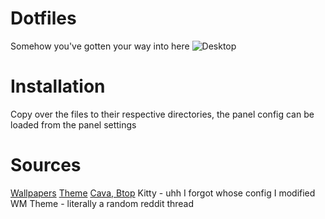 # Dotfiles

Somehow you've gotten your way into here
![Desktop](https://cdn.discordapp.com/attachments/635625917623828520/954660261980160000/unknown.png)

# Installation

Copy over the files to their respective directories, the panel config can be loaded from the panel settings

# Sources

[Wallpapers](https://github.com/rototrash)
[Theme](https://github.com/vinceliuice/Matcha-gtk-theme)
[Cava, Btop](https://github.com/rototrash/dotfiles)
Kitty - uhh I forgot whose config I modified
WM Theme - literally a random reddit thread
